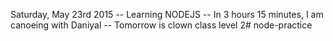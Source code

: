 Saturday, May 23rd 2015
-- Learning NODEJS
-- In 3 hours 15 minutes, I am canoeing with Daniyal
-- Tomorrow is clown class level 2# node-practice
